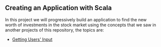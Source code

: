 Creating an Application with Scala
-----------------------
In this project we will progressively build an application to find the new worth of investments in the stock market using the concepts that we saw in another projects of this repository, the topics are:

* [Getting Users' Input](https://github.com/robsonoduarte/learn-scala/blob/master/pragmatic-scala/creating-an-application-with-scala/src/main/scala/br/com/mystudies/scala/GettingUsersInput.scala)
